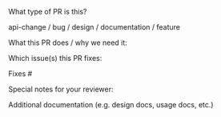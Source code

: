 What type of PR is this?

api-change / bug / design / documentation / feature

What this PR does / why we need it:

Which issue(s) this PR fixes:

Fixes #

Special notes for your reviewer:

Additional documentation (e.g. design docs, usage docs, etc.)
